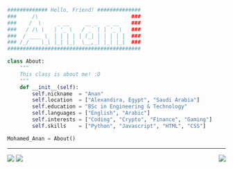 ```python
############# Hello, Friend! ##############
###     /\                              ###
###    /  \     _ __     __ _   _ __    ###
###   / /\ \   | '_ \   / _` | | '_ \   ###
###  / ____ \  | | | | | (_| | | | | |  ###
### /_/    \_\ |_| |_|  \__,_| |_| |_|  ###
###########################################

class About:
    """
    This class is about me! :D
    """
    def __init__(self):
        self.nickname  = "Anan"
        self.location  = ["Alexandira, Egypt", "Saudi Arabia"]
        self.education = "BSc in Engineering & Technology"
        self.languages = ["English", "Arabic"]
        self.interests = ["Coding", "Crypto", "Finance", "Gaming"]
        self.skills    = ["Python", "Javascript", "HTML", "CSS"]

Mohamed_Anan = About()
```
---
<a href="https://www.upwork.com"><img src="https://img.shields.io/badge/Hireable-gray?logo=upwork"></a>
<a href="https://www.freelancer.com/"><img src="https://img.shields.io/badge/Hireable-gray?logo=freelancer"></a>
<a href="https://github.com/mohameda9101851"><img src="https://komarev.com/ghpvc/?username=mohameda9101851&style=flat&label=Github+Views" align="right"></a>







